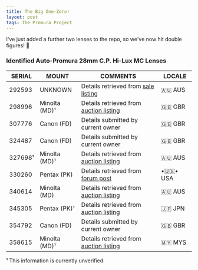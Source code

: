 ```yaml
---
title: The Big One-Zero!
layout: post
tags: The Promura Project
---
```


I've just added a further two lenses to the repo, so we've now hit double figures! 🍻

###  Identified **Auto-Promura 28mm C.P. Hi-Lux MC** Lenses ###

|SERIAL|MOUNT|COMMENTS|LOCALE |
|------------|-------------|---------------------|----|
|292593|UNKNOWN|Details retrieved from [sale listing](https://www.gumtree.com.au/s-ad/albion/non-digital-cameras/auto-promura-c-p-hi-lux-1-2-8-f-28mm-wide-angle-camera-lens-80/1300197619)|🇦🇺 AUS|
|298996|Minolta (MD)¹|Details retrieved from [auction listing](https://www.ebay.ie/itm/371930419739?redirect=mobile)|🇬🇧 GBR|
|307776|Canon (FD)|Details submitted by current owner|🇬🇧 GBR|
|324487|Canon (FD)|Details submitted by current owner|🇬🇧 GBR|
|327698¹|Minolta (MD)¹|Details retrieved from [auction listing](https://www.ebay.ie/itm/AUTO-PROMURA-C-P-Hi-Lux-MC-1-2-8-28mm-SLR-Camera-lens-Excellent-Condition-/152388931047?nav=SEARCH&redirect=mobile)|🇦🇺 AUS|
|330260|Pentax (PK)|Details retrieved from [forum post](https://www.pentaxforums.com/userreviews/auto-promura-28mm-2-8-c-p-hi-lux-mc.html)|•🇺🇸• USA|
|340614|Minolta (MD)|Details retrieved from [auction listing](https://picclick.com.au/Auto-Promura-28mm-F28-CP-Hi-Lux-MC-255523249838.html#&gid=1&pid=5)|🇦🇺 AUS|
|345305|Pentax (PK)¹|Details retrieved from [auction listing](https://aucview.aucfan.com/yahoo/d115575976/)|🇯🇵 JPN|
|354792|Canon (FD)|Details submitted by current owner|🇬🇧 GBR
|358615|Minolta (MD)¹|Details retrieved from [auction listing](https://www.carousell.com.my/p/auto-promura-28mm-f2-8-macro-lens-minolta-md-mount-35230197/)|🇲🇾 MYS|

¹ This information is currently unverified.
